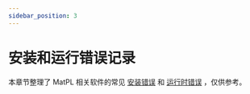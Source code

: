 ```yaml
---
sidebar_position: 3
---
```


# 安装和运行错误记录
本章节整理了 MatPL 相关软件的常见 [安装错误](./InstallError.md) 和 [运行时错误](./RuntimeError.md) ，仅供参考。
